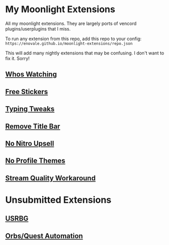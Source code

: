# My Moonlight Extensions

All my moonlight extensions. They are largely ports of vencord plugins/userplugins that I miss.

To run any extension from this repo, add this repo to your config:
`https://enovale.github.io/moonlight-extensions/repo.json`

This will add many nightly extensions that may be confusing. I don't want to fix it. Sorry!

## [Whos Watching](./src/whosWatching/README.md)
## [Free Stickers](./src/freeStickers/README.md)
## [Typing Tweaks](./src/typingTweaks/README.md)
## [Remove Title Bar](./src/removeTopBar/README.md)
## [No Nitro Upsell](./src/noNitroUpsell/README.md)
## [No Profile Themes](./src/noProfileThemes/README.md)
## [Stream Quality Workaround](./src/streamQualityWorkaround/README.md)

# Unsubmitted Extensions

## [USRBG](./src/usrbg/README.md)
## [Orbs/Quest Automation](./src/orbsAutomation/README.md)